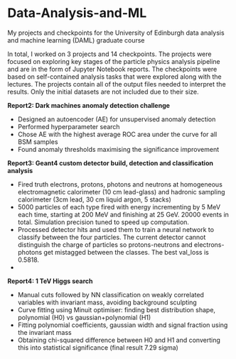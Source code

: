 # Data-Analysis-and-ML

My projects and checkpoints for the University of Edinburgh data analysis and machine learning (DAML) graduate course

In total, I worked on 3 projects and 14 checkpoints. The projects were focused on exploring key stages of the particle physics analysis pipeline and are in the form of Jupyter Notebook reports. 
The checkpoints were based on self-contained analysis tasks that were explored along with the lectures. The projects contain all of the output files needed to interpret the results. Only the initial datasets are not included due to their size. 

**Report2: Dark machines anomaly detection challenge**

- Designed an autoencoder (AE) for unsupervised anomaly detection
- Performed hyperparameter search
- Chose AE with the highest average ROC area under the curve for all BSM samples
- Found anomaly thresholds maximising the significance improvement

**Report3: Geant4 custom detector build, detection and classification analysis**

- Fired truth electrons, protons, photons and neutrons at homogeneous electromagnetic calorimeter (10 cm lead-glass) and hadronic sampling calorimeter (3cm lead, 30 cm liquid argon, 5 stacks)
- 5000 particles of each type fired with energy incrementing by 5 MeV each time, starting at 200 MeV and finishing at 25 GeV. 20000 events in total. Simulation precision tuned to speed up computation. 
- Processed detector hits and used them to train a neural network to classify between the four particles. The current detector cannot distinguish the charge of particles so protons-neutrons and electrons-photons get mistagged between the classes. The best val_loss is 0.5818.
- 

  
**Report4: 1 TeV Higgs search**

- Manual cuts followed by NN classification on weakly correlated variables with invariant mass, avoiding background sculpting
- Curve fitting using Minuit optimiser: finding best distribution shape, polynomial (H0) vs gaussian+polynomial (H1)
- Fitting polynomial coefficients, gaussian width and signal fraction using the invariant mass
- Obtaining chi-squared difference between H0 and H1 and converting this into statistical significance (final result 7.29 sigma)


